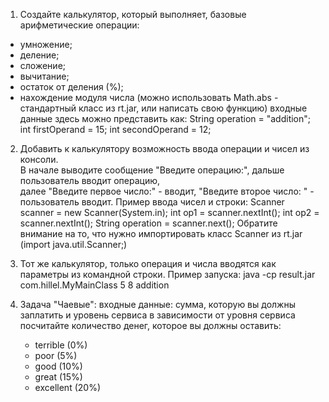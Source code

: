 1. Создайте калькулятор, который выполняет, базовые арифметические операции:
 - умножение;
 - деление;
 - сложение;
 - вычитание;
 - остаток от деления (%);
 - нахождение модуля числа (можно использовать Math.abs - стандартный класс из rt.jar, или написать свою функцию)
   входные данные здесь можно представить как:
     String operation = "addition";
     int firstOperand = 15;
     int secondOperand = 12;
         
2. Добавить к калькулятору возможность ввода операции и чисел из консоли.  
   В начале выводите сообщение "Введите операцию:", дальше пользователь вводит операцию,  
   далее "Введите первое число:" - вводит,
   "Введите второе число: " - пользователь вводит.
   Пример ввода чисел и строки:
     Scanner scanner = new Scanner(System.in);
     int op1 = scanner.nextInt();
     int op2 = scanner.nextInt();
     String operation = scanner.next();
     Обратите внимание на то, что нужно импортировать класс Scanner из rt.jar (import java.util.Scanner;)
	
3. Тот же калькулятор, только операция и числа вводятся как параметры из командной строки.
   Пример запуска:
   java -cp result.jar com.hillel.MyMainClass 5 8 addition
	
4. Задача "Чаевые":
   входные данные: сумма, которую вы должны заплатить и уровень сервиса
   в зависимости от уровня сервиса посчитайте количество денег, которое вы должны оставить:
    - terrible (0%)
    - poor (5%)
    - good (10%)
    - great (15%)
    - excellent (20%)
